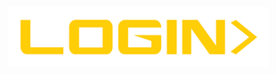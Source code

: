 ![alt text](https://github.com/jezhische/textsaver/blob/master/src/main/resources/static/img/login.png)